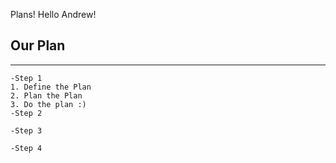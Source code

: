 Plans! Hello Andrew!

## Our Plan
---

    -Step 1
    1. Define the Plan
    2. Plan the Plan
    3. Do the plan :)
    -Step 2

    -Step 3

    -Step 4
